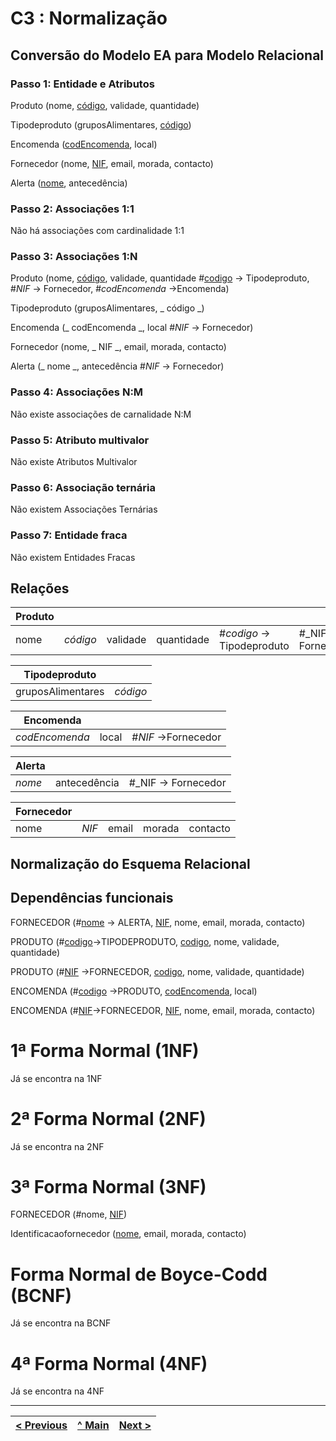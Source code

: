 # C3 : Normalização

## Conversão do Modelo EA para Modelo Relacional

### Passo 1: Entidade e Atributos 

Produto (nome, <ins>código</ins>, validade, quantidade)

Tipodeproduto (gruposAlimentares, <ins>código</ins>)

Encomenda (<ins>codEncomenda</ins>, local)

Fornecedor (nome, <ins>NIF</ins>, email, morada, contacto)

Alerta (<ins>nome</ins>, antecedência)

### Passo 2: Associações 1:1

Não há associações com cardinalidade 1:1

### Passo 3: Associações 1:N

Produto (nome, <ins>código</ins>, validade, quantidade
#<ins>codigo</ins> -> Tipodeproduto, #_NIF_ -> Fornecedor, #_codEncomenda_ ->Encomenda)

Tipodeproduto (gruposAlimentares, _ código _)

Encomenda (_ codEncomenda _, local
#_NIF_ -> Fornecedor)

Fornecedor (nome, _ NIF _, email, morada, contacto)

Alerta (_ nome _, antecedência
#_NIF_ -> Fornecedor)

### Passo 4: Associações N:M

Não existe associações de carnalidade N:M

### Passo 5: Atributo multivalor

Não existe Atributos Multivalor

### Passo 6: Associação ternária

Não existem Associações Ternárias

### Passo 7: Entidade fraca

Não existem Entidades Fracas


## Relações

|Produto    |        |        |          |                          |                   |                            |
|-----------|--------|--------|----------|--------------------------|-------------------|----------------------------|
|nome       |_código_|validade|quantidade|#_codigo_ -> Tipodeproduto|#_NIF -> Fornecedor|#_codEncomenda_ -> Encomenda|

|Tipodeproduto    |        |
|-----------------|--------|
|gruposAlimentares|_código_|

|Encomenda     |     |                   |           
|--------------|-----|-------------------|
|_codEncomenda_|local|#_NIF_ ->Fornecedor|

|Alerta|            |                   |
|------|------------|-------------------|
|_nome_|antecedência|#_NIF -> Fornecedor|

|Fornecedor|     |     |      |        |
|----------|-----|-----|------|--------|
|nome      |_NIF_|email|morada|contacto|



## Normalização do Esquema Relacional

## Dependências funcionais

FORNECEDOR (#<ins>nome</ins> -> ALERTA, <ins>NIF</ins>, nome, email, morada, contacto)

PRODUTO (#<ins>codigo</ins>->TIPODEPRODUTO, <ins>codigo</ins>, nome, validade, quantidade)

PRODUTO (#<ins>NIF</ins> ->FORNECEDOR, <ins>codigo</ins>, nome, validade, quantidade)

ENCOMENDA (#<ins>codigo</ins> ->PRODUTO, <ins>codEncomenda</ins>, local)

ENCOMENDA (#<ins>NIF</ins>->FORNECEDOR, <ins>NIF</ins>, nome, email, morada, contacto)

# 1ª Forma Normal (1NF)

Já se encontra na 1NF

# 2ª Forma Normal (2NF)

Já se encontra na 2NF

# 3ª Forma Normal (3NF)

FORNECEDOR (#nome, <ins>NIF</ins>)

Identificacaofornecedor (<ins>nome</ins>, email, morada, contacto)

# Forma Normal de Boyce-Codd (BCNF)

Já se encontra na BCNF

# 4ª Forma Normal (4NF)

Já se encontra na 4NF

---
[< Previous](rebd02.md) | [^ Main](https://github.com/TCM21-SIBD03/reportSIBD) | [Next >](rebd04.md)
:--- | :---: | ---: 
